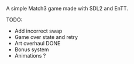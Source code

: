 A simple Match3 game made with SDL2 and EnTT.

TODO:

* Add incorrect swap
* Game over state and retry
* Art overhaul DONE
* Bonus system
* Animations ?
